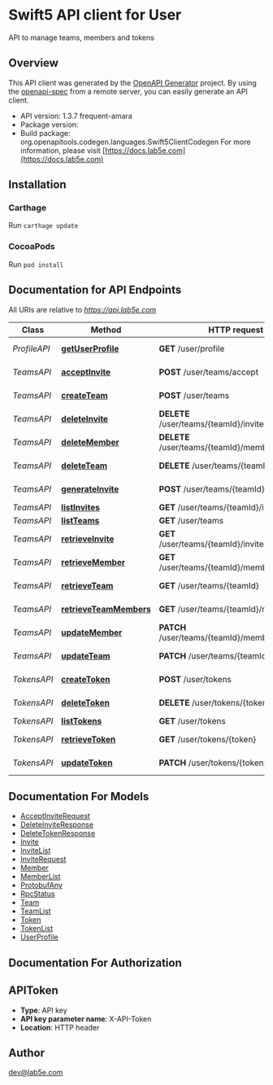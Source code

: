 # Swift5 API client for User

API to manage teams, members and tokens

## Overview
This API client was generated by the [OpenAPI Generator](https://openapi-generator.tech) project.  By using the [openapi-spec](https://github.com/OAI/OpenAPI-Specification) from a remote server, you can easily generate an API client.

- API version: 1.3.7 frequent-amara
- Package version: 
- Build package: org.openapitools.codegen.languages.Swift5ClientCodegen
For more information, please visit [https://docs.lab5e.com](https://docs.lab5e.com)

## Installation

### Carthage

Run `carthage update`

### CocoaPods

Run `pod install`

## Documentation for API Endpoints

All URIs are relative to *https://api.lab5e.com*

Class | Method | HTTP request | Description
------------ | ------------- | ------------- | -------------
*ProfileAPI* | [**getUserProfile**](docs/ProfileAPI.md#getuserprofile) | **GET** /user/profile | Logged in profile
*TeamsAPI* | [**acceptInvite**](docs/TeamsAPI.md#acceptinvite) | **POST** /user/teams/accept | Accept invite
*TeamsAPI* | [**createTeam**](docs/TeamsAPI.md#createteam) | **POST** /user/teams | Create team
*TeamsAPI* | [**deleteInvite**](docs/TeamsAPI.md#deleteinvite) | **DELETE** /user/teams/{teamId}/invites/{code} | Delete invite
*TeamsAPI* | [**deleteMember**](docs/TeamsAPI.md#deletemember) | **DELETE** /user/teams/{teamId}/members/{userId} | Remove member
*TeamsAPI* | [**deleteTeam**](docs/TeamsAPI.md#deleteteam) | **DELETE** /user/teams/{teamId} | Remove team
*TeamsAPI* | [**generateInvite**](docs/TeamsAPI.md#generateinvite) | **POST** /user/teams/{teamId}/invites | Generate invite
*TeamsAPI* | [**listInvites**](docs/TeamsAPI.md#listinvites) | **GET** /user/teams/{teamId}/invites | List invites
*TeamsAPI* | [**listTeams**](docs/TeamsAPI.md#listteams) | **GET** /user/teams | List teams
*TeamsAPI* | [**retrieveInvite**](docs/TeamsAPI.md#retrieveinvite) | **GET** /user/teams/{teamId}/invites/{code} | Retrieve invite
*TeamsAPI* | [**retrieveMember**](docs/TeamsAPI.md#retrievemember) | **GET** /user/teams/{teamId}/members/{userId} | Retrieve member
*TeamsAPI* | [**retrieveTeam**](docs/TeamsAPI.md#retrieveteam) | **GET** /user/teams/{teamId} | Retrieve team
*TeamsAPI* | [**retrieveTeamMembers**](docs/TeamsAPI.md#retrieveteammembers) | **GET** /user/teams/{teamId}/members | List members
*TeamsAPI* | [**updateMember**](docs/TeamsAPI.md#updatemember) | **PATCH** /user/teams/{teamId}/members/{userId} | Update member
*TeamsAPI* | [**updateTeam**](docs/TeamsAPI.md#updateteam) | **PATCH** /user/teams/{teamId} | Update team
*TokensAPI* | [**createToken**](docs/TokensAPI.md#createtoken) | **POST** /user/tokens | Create token
*TokensAPI* | [**deleteToken**](docs/TokensAPI.md#deletetoken) | **DELETE** /user/tokens/{token} | Remove token
*TokensAPI* | [**listTokens**](docs/TokensAPI.md#listtokens) | **GET** /user/tokens | List tokens
*TokensAPI* | [**retrieveToken**](docs/TokensAPI.md#retrievetoken) | **GET** /user/tokens/{token} | Retrieve token
*TokensAPI* | [**updateToken**](docs/TokensAPI.md#updatetoken) | **PATCH** /user/tokens/{token} | Update token


## Documentation For Models

 - [AcceptInviteRequest](docs/AcceptInviteRequest.md)
 - [DeleteInviteResponse](docs/DeleteInviteResponse.md)
 - [DeleteTokenResponse](docs/DeleteTokenResponse.md)
 - [Invite](docs/Invite.md)
 - [InviteList](docs/InviteList.md)
 - [InviteRequest](docs/InviteRequest.md)
 - [Member](docs/Member.md)
 - [MemberList](docs/MemberList.md)
 - [ProtobufAny](docs/ProtobufAny.md)
 - [RpcStatus](docs/RpcStatus.md)
 - [Team](docs/Team.md)
 - [TeamList](docs/TeamList.md)
 - [Token](docs/Token.md)
 - [TokenList](docs/TokenList.md)
 - [UserProfile](docs/UserProfile.md)


## Documentation For Authorization


## APIToken

- **Type**: API key
- **API key parameter name**: X-API-Token
- **Location**: HTTP header


## Author

dev@lab5e.com

